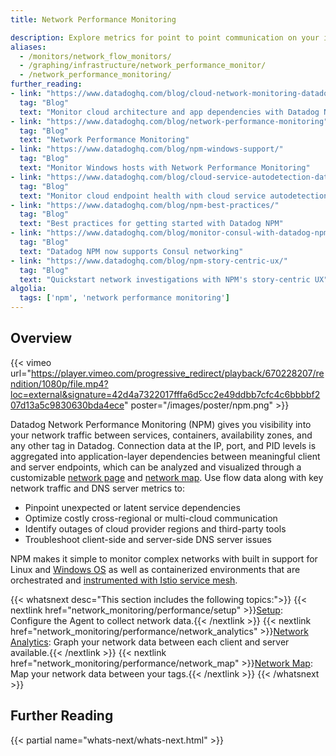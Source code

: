 ```yaml
---
title: Network Performance Monitoring

description: Explore metrics for point to point communication on your infrastructure.
aliases:
  - /monitors/network_flow_monitors/
  - /graphing/infrastructure/network_performance_monitor/
  - /network_performance_monitoring/
further_reading:
- link: "https://www.datadoghq.com/blog/cloud-network-monitoring-datadog/"
  tag: "Blog"
  text: "Monitor cloud architecture and app dependencies with Datadog NPM"
- link: "https://www.datadoghq.com/blog/network-performance-monitoring"
  tag: "Blog"
  text: "Network Performance Monitoring"
- link: "https://www.datadoghq.com/blog/npm-windows-support/"
  tag: "Blog"
  text: "Monitor Windows hosts with Network Performance Monitoring"
- link: "https://www.datadoghq.com/blog/cloud-service-autodetection-datadog/"
  tag: "Blog"
  text: "Monitor cloud endpoint health with cloud service autodetection"
- link: "https://www.datadoghq.com/blog/npm-best-practices/"
  tag: "Blog"
  text: "Best practices for getting started with Datadog NPM"
- link: "https://www.datadoghq.com/blog/monitor-consul-with-datadog-npm/"
  tag: "Blog"
  text: "Datadog NPM now supports Consul networking"
- link: "https://www.datadoghq.com/blog/npm-story-centric-ux/"
  tag: "Blog"
  text: "Quickstart network investigations with NPM's story-centric UX"
algolia:
  tags: ['npm', 'network performance monitoring']
---
```


## Overview

{{< vimeo url="https://player.vimeo.com/progressive_redirect/playback/670228207/rendition/1080p/file.mp4?loc=external&signature=42d4a7322017fffa6d5cc2e49ddbb7cfc4c6bbbbf207d13a5c9830630bda4ece" poster="/images/poster/npm.png" >}}

Datadog Network Performance Monitoring (NPM) gives you visibility into your network traffic between services, containers, availability zones, and any other tag in Datadog. Connection data at the IP, port, and PID levels is aggregated into application-layer dependencies between meaningful client and server endpoints, which can be analyzed and visualized through a customizable [network page][1] and [network map][2]. Use flow data along with key network traffic and DNS server metrics to:

* Pinpoint unexpected or latent service dependencies
* Optimize costly cross-regional or multi-cloud communication
* Identify outages of cloud provider regions and third-party tools
* Troubleshoot client-side and server-side DNS server issues

NPM makes it simple to monitor complex networks with built in support for Linux and [Windows OS][3] as well as containerized environments that are orchestrated and [instrumented with Istio service mesh][4].

{{< whatsnext desc="This section includes the following topics:">}}
    {{< nextlink href="network_monitoring/performance/setup" >}}<u>Setup</u>: Configure the Agent to collect network data.{{< /nextlink >}}
    {{< nextlink href="network_monitoring/performance/network_analytics" >}}<u>Network Analytics</u>: Graph your network data between each client and server available.{{< /nextlink >}}
    {{< nextlink href="network_monitoring/performance/network_map" >}}<u>Network Map</u>: Map your network data between your tags.{{< /nextlink >}}
{{< /whatsnext >}}

## Further Reading

{{< partial name="whats-next/whats-next.html" >}}

[1]: https://app.datadoghq.com/network
[2]: https://app.datadoghq.com/network/map
[3]: https://www.datadoghq.com/blog/npm-windows-support/
[4]: https://www.datadoghq.com/blog/monitor-istio-with-npm/
